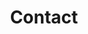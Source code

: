 ---
layout: home

hero:
  text: Contact
  tagline: Get in touch today! We'd love to help you improve your developers productivity
features:
  - title: Bulgaria
    details: 10 Vihren, floor 3, office 3.3, <br>Sofia, 1618,<br>✉️ office@codbex.com, <br>📞 +359 (0)888892300
  - title: The United States
    details: 8 The Green STE B <br>Dover, DE 19901, Delaware, <br>✉️ office@codbex.com, <br>📞 +1 (341) 200-1676


editLink: false

title: Contact
---